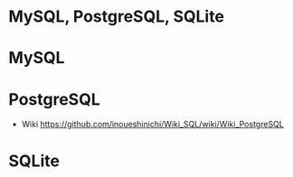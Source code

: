 # MySQL, PostgreSQL, SQLite

# MySQL

# PostgreSQL
+ Wiki https://github.com/inoueshinichi/Wiki_SQL/wiki/Wiki_PostgreSQL

# SQLite

